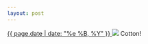 ```yaml
---
layout: post
---
```


<p>
  <a href="/67">
    <time>{{ page.date | date: "%e %B, %Y" }}</time>
  </a>
  <a href="/67"><img src="{{ site.assets_url }}/67.jpg"/></a>
  <span>Cotton!</span>
</p>
